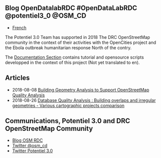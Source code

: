 ## Blog OpenDatalabRDC                       #OpenDataLabRDC @potentiel3_0 @OSM_CD

- [French](index_fr.md)

The Potentiel 3.0 Team has supported in 2018 The DRC OpenStreetMap community in the context of their activities with the OpenCities project and the Ebola outbreak humanitarian response North of the contry.

The [Documentation Section](https://opendatalabrdc.github.io/Documentation/#!index.md) contains tutorial and opensource scripts developped in the context of this project (Not yet translated to en).

## Articles

* 2018-08-08 [Building Geometry Analysis to Support OpenStreetMap Quality Analysis](Bulding_Geometry_Analysis_to_Support_OpenStreetMap_Quality_Analysis.md)
* 2018-08-26 [Database Quality Analysis : Building overlaps and irregular geometries - Various cartographic projects comparison
](Database_Quality_Analysis_Building_overlaps_and_irregular_geometries_Various_cartographic_projects_comparizon.md)


## Communications, Potentiel 3.0 and DRC OpenStreetMap Community

* [Blog OSM RDC](http://openstreetmap.cd/fr/)
* [Twitter @osm_cd](https://twitter.com/OSM_CD)
* [Twitter Potentiel 3.0](https://twitter.com/potentiel3_0)
